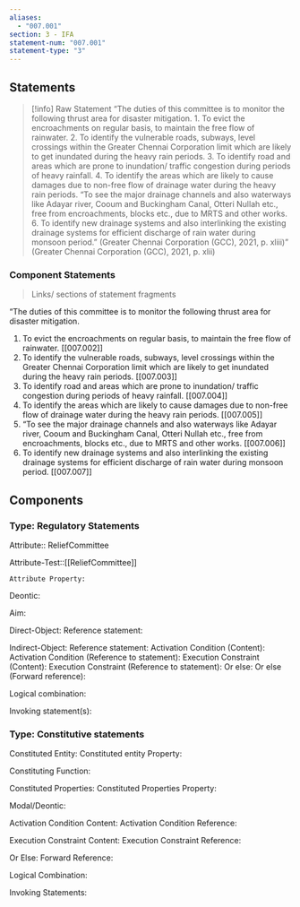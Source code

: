 ```yaml
---
aliases:
  - "007.001"
section: 3 - IFA
statement-num: "007.001"
statement-type: "3"
---
```

## Statements 
> [!info] Raw Statement
> “The duties of this committee is to monitor the following thrust area for disaster mitigation. 1. To evict the encroachments on regular basis, to maintain the free flow of rainwater. 2. To identify the vulnerable roads, subways, level crossings within the Greater Chennai Corporation limit which are likely to get inundated during the heavy rain periods. 3. To identify road and areas which are prone to inundation/ traffic congestion during periods of heavy rainfall. 4. To identify the areas which are likely to cause damages due to non-free flow of drainage water during the heavy rain periods. “To see the major drainage channels and also waterways like Adayar river, Cooum and Buckingham Canal, Otteri Nullah etc., free from encroachments, blocks etc., due to MRTS and other works. 6. To identify new drainage systems and also interlinking the existing drainage systems for efficient discharge of rain water during monsoon period.” (Greater Chennai Corporation (GCC), 2021, p. xliii)” (Greater Chennai Corporation (GCC), 2021, p. xlii)

### Component Statements
> Links/ sections of statement fragments

“The duties of this committee is to monitor the following thrust area for disaster mitigation. 
1. To evict the encroachments on regular basis, to maintain the free flow of rainwater. [[007.002]]
2. To identify the vulnerable roads, subways, level crossings within the Greater Chennai Corporation limit which are likely to get inundated during the heavy rain periods. [[007.003]]
3. To identify road and areas which are prone to inundation/ traffic congestion during periods of heavy rainfall. [[007.004]]
4. To identify the areas which are likely to cause damages due to non-free flow of drainage water during the heavy rain periods. [[007.005]] 
5. “To see the major drainage channels and also waterways like Adayar river, Cooum and Buckingham Canal, Otteri Nullah etc., free from encroachments, blocks etc., due to MRTS and other works.  [[007.006]]
6. To identify new drainage systems and also interlinking the existing drainage systems for efficient discharge of rain water during monsoon period. [[007.007]]

## Components

### Type: Regulatory Statements
Attribute:: ReliefCommittee

Attribute-Test::[[ReliefCommittee]] 

	Attribute Property:
Deontic:

Aim:

Direct-Object:
	Reference statement:

Indirect-Object:
	Reference statement:
Activation Condition (Content):
	Activation Condition (Reference to statement):
Execution Constraint (Content):
	Execution Constraint (Reference to statement): 
Or else:
	Or else (Forward reference):


Logical combination:


Invoking statement(s):


### Type: Constitutive statements

Constituted Entity:
	Constituted entity Property:

Constituting Function:

Constituted Properties:
	Constituted Properties Property:

Modal/Deontic:

Activation Condition Content:
	Activation Condition Reference:

Execution Constraint Content:
	Execution Constraint Reference:

Or Else:
	Forward Reference:

Logical Combination:

Invoking Statements:

